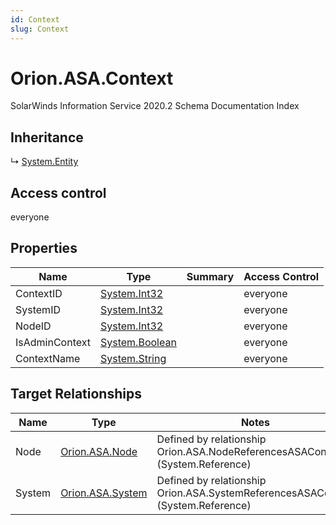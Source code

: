 ```yaml
---
id: Context
slug: Context
---
```


# Orion.ASA.Context

SolarWinds Information Service 2020.2 Schema Documentation Index

## Inheritance

↳ [System.Entity](./../System/Entity)

## Access control

everyone

## Properties

| Name | Type | Summary | Access Control |
| ------ | ------ | ------ | ------ |
| ContextID | [System.Int32](https://docs.microsoft.com/en-us/dotnet/api/system.int32) |  | everyone |
| SystemID | [System.Int32](https://docs.microsoft.com/en-us/dotnet/api/system.int32) |  | everyone |
| NodeID | [System.Int32](https://docs.microsoft.com/en-us/dotnet/api/system.int32) |  | everyone |
| IsAdminContext | [System.Boolean](https://docs.microsoft.com/en-us/dotnet/api/system.boolean) |  | everyone |
| ContextName | [System.String](https://docs.microsoft.com/en-us/dotnet/api/system.string) |  | everyone |

## Target Relationships

| Name | Type | Notes |
| ------ | ------ | ------ |
| Node | [Orion.ASA.Node](./../Orion.ASA/Node) | Defined by relationship Orion.ASA.NodeReferencesASAContext (System.Reference) |
| System | [Orion.ASA.System](./../Orion.ASA/System) | Defined by relationship Orion.ASA.SystemReferencesASAContext (System.Reference) |

